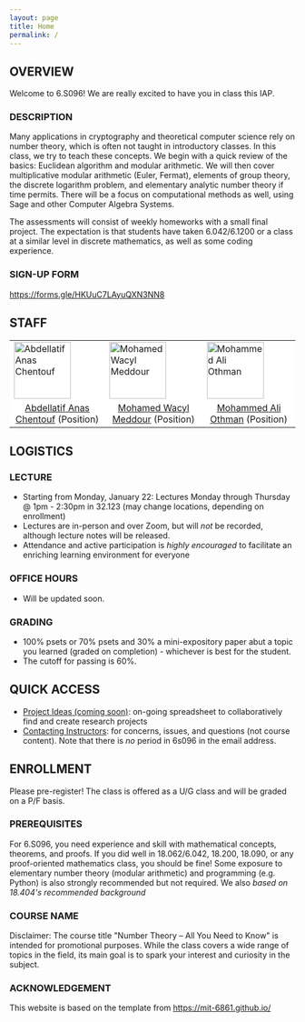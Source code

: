 ```yaml
---
layout: page
title: Home
permalink: /
---
```

## OVERVIEW
Welcome to 6.S096! We are really excited to have you in class this IAP. 


### DESCRIPTION
Many applications in cryptography and theoretical computer science rely on number theory, which is often not taught in introductory classes. In this class, we try to teach these concepts. We begin with a quick review of the basics: Euclidean algorithm and modular arithmetic. We will then cover multiplicative modular arithmetic (Euler, Fermat), elements of group theory, the discrete logarithm problem, and elementary analytic number theory if time permits. There will be a focus on computational methods as well, using Sage and other Computer Algebra Systems.

The assessments will consist of weekly homeworks with a small final project. The expectation is that students have taken 6.042/6.1200 or a class at a similar level in discrete mathematics, as well as some coding experience.

### SIGN-UP FORM
https://forms.gle/HKUuC7LAyuQXN3NN8


## STAFF
<p></p>
<table align="center" style="background-color:#FFFFFF" border="0px">
  <tr>
    <td><img src="{{ site.baseurl }}/images/anas_chentouf_cropped.png" width="100" alt="Abdellatif Anas Chentouf"/></td>
    <td><img src="{{ site.baseurl }}/images/mohamed_meddour_cropped.png" width="100" alt="Mohamed Wacyl Meddour"/></td>
    <td><img src="{{ site.baseurl }}/images/mohammed_othman_cropped.png" width="100" alt="Mohammed Ali Othman"/></td>
  </tr>
  <tr>
    <td align="center" style="background-color:#FFFFFF" border="0"><a href="#">Abdellatif Anas Chentouf</a> (Position)</td>
    <td align="center" style="background-color:#FFFFFF" border="0"><a href="#">Mohamed Wacyl Meddour</a> (Position)</td>
    <td align="center" style="background-color:#FFFFFF" border="0"><a href="#">Mohammed Ali Othman</a> (Position)</td>
  </tr>
</table>


## LOGISTICS
### LECTURE
- Starting from Monday, January 22: Lectures Monday through Thursday @ 1pm - 2:30pm in 32.123 (may change locations, depending on enrollment)
- Lectures are in-person and over Zoom, but will *not* be recorded, although lecture notes will be released.
- Attendance and active participation is *highly encouraged* to facilitate an enriching learning environment for everyone

### OFFICE HOURS
- Will be updated soon. 


### GRADING
- 100% psets or 70% psets and 30% a mini-expository paper abut a topic you learned (graded on completion) - whichever is best for the student.
- The cutoff for passing is 60%.

## QUICK ACCESS

- [Project Ideas (coming soon)](): on-going spreadsheet to collaboratively find and create research projects
- [Contacting Instructors](mailto:6s096-iap24@mit.edu): for concerns, issues, and questions (not course content). Note that there is *no* period in 6s096 in the email address.

## ENROLLMENT
Please pre-register! The class is offered as a U/G class and will be graded on a P/F basis. 

### PREREQUISITES 
For 6.S096, you need experience and skill with mathematical concepts, theorems, and proofs.  If you did well in 18.062/6.042, 18.200, 18.090, or any proof-oriented mathematics class, you should be fine! Some exposure to elementary number theory (modular arithmetic) and programming (e.g. Python) is also strongly recommended but not required. We also  _based on 18.404's recommended background_

### COURSE NAME
Disclaimer: The course title "Number Theory – All You Need to Know" is intended for promotional purposes. While the class covers a wide range of topics in the field, its main goal is to spark your interest and curiosity in the subject.

### ACKNOWLEDGEMENT
This website is based on the template from https://mit-6861.github.io/


